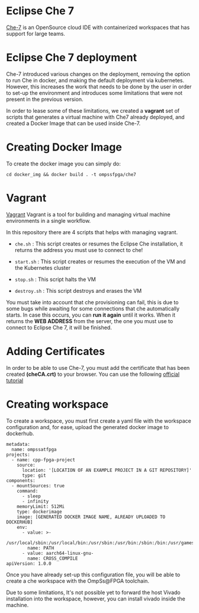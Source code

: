 # Eclipse Che 7

[Che-7](https://www.eclipse.org/che/) is an OpenSource cloud IDE with containerized workspaces that has support for large teams. 

# Eclipse Che 7 deployment

Che-7 introduced various changes on the deployment, removing the option to run Che in docker, and making the default deployment via kubernetes. However, this increases the work that needs to be done by the user in order to set-up the environment and introduces some limitations that were not present in the previous version.

In order to lease some of these limitations, we created a **vagrant** set of scripts that generates a virtual machine with Che7 already deployed, and created a Docker Image that can be used inside Che-7.


# Creating Docker Image

To create the docker image you can simply do:

``cd docker_img && docker build . -t ompssfpga/che7``


# Vagrant

[Vagrant](https://www.vagrantup.com/intro)
Vagrant is a tool for building and managing virtual machine environments in a single workflow.


In this repository there are 4 scripts that helps with managing vagrant.

* `che.sh` :  This script creates or resumes the Eclipse Che installation, it returns
the address you must use to connect to che!

* `start.sh` :  This script creates or resumes the execution of the VM and the
Kubernetes cluster

* `stop.sh` :  This script halts the VM

* `destroy.sh` :  This script destroys and erases the VM


You must take into account that che provisioning can fail, this is due to some bugs while awaiting for some connections that che automatically starts. In case this occurs, you can **run it again** until it works. When it returns the **WEB ADDRESS** from the server, the one you must use to connect to Eclipse Che 7, it will be finished.


# Adding Certificates

In order to be able to use Che-7, you must add the certificate that has been created **(cheCA.crt)** to your browser. You can use the following [official tutorial](https://www.eclipse.org/che/docs/che-7/end-user-guide/importing-certificates-to-browsers/)


# Creating workspace

To create a workspace, you must first create a yaml file with the workspace configuration and, for ease, upload the generated docker image to dockerhub.

```
metadata:
  name: ompssatfpga
projects:
  - name: cpp-fpga-project
    source:
      location: '[LOCATION OF AN EXAMPLE PROJECT IN A GIT REPOSITORY]'
      type: git
components:
  - mountSources: true
    command:
      - sleep
      - infinity
    memoryLimit: 512Mi
    type: dockerimage
    image: [GENERATED DOCKER IMAGE NAME, ALREADY UPLOADED TO DOCKERHUB]
    env:
      - value: >-
          /usr/local/sbin:/usr/local/bin:/usr/sbin:/usr/bin:/sbin:/bin:/usr/games:/usr/local/games:/opt/arm64/mcxx/bin:/opt/arm/mcxx/bin:/opt/arm64/ait
        name: PATH
      - value: aarch64-linux-gnu-
        name: CROSS_COMPILE
apiVersion: 1.0.0
```

Once you have already set-up this configuration file, you will be able to create a che workspace with the OmpSs@FPGA toolchain.

Due to some limitations, It's not possible yet to forward the host Vivado installation into the workspace, however, you can install vivado inside the machine. 